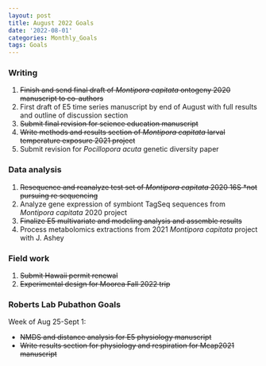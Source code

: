 ```yaml
---
layout: post
title: August 2022 Goals
date: '2022-08-01'
categories: Monthly_Goals
tags: Goals
---
```

### Writing 
1. ~~Finish and send final draft of *Montipora capitata* ontogeny 2020 manuscript to co-authors~~     
2. First draft of E5 time series manuscript by end of August with full results and outline of discussion section  
3. ~~Submit final revision for science education manuscript~~     
4. ~~Write methods and results section of *Montipora capitata* larval temperature exposure 2021 project~~    
5. Submit revision for *Pocillopora acuta* genetic diversity paper  

### Data analysis     
1. ~~Resequence and reanalyze test set of *Montipora capitata* 2020 16S *not pursuing re sequencing~~    
2. Analyze gene expression of symbiont TagSeq sequences from *Montipora capitata* 2020 project  
3. ~~Finalize E5 multivariate and modeling analysis and assemble results~~        
4. Process metabolomics extractions from 2021 *Montipora capitata* project with J. Ashey  

### Field work
1. ~~Submit Hawaii permit renewal~~   
2. ~~Experimental design for Moorea Fall 2022 trip~~    

### Roberts Lab Pubathon Goals  

Week of Aug 25-Sept 1:  
- ~~NMDS and distance analysis for E5 physiology manuscript~~   
- ~~Write results section for physiology and respiration for Mcap2021 manuscript~~  